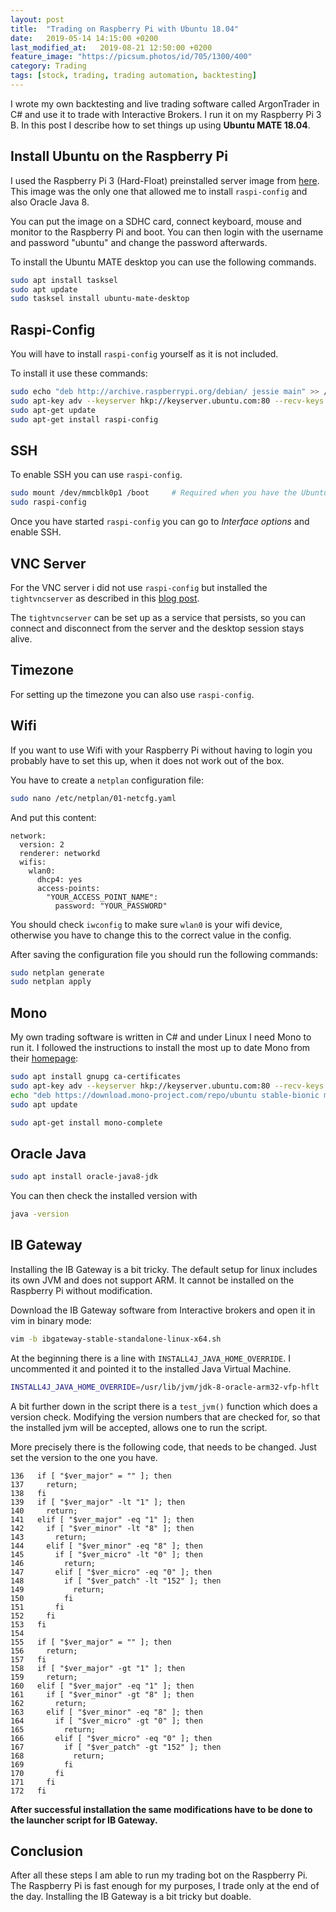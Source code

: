 ```yaml
---
layout: post
title:  "Trading on Raspberry Pi with Ubuntu 18.04"
date:   2019-05-14 14:15:00 +0200
last_modified_at:   2019-08-21 12:50:00 +0200
feature_image: "https://picsum.photos/id/705/1300/400"
category: Trading
tags: [stock, trading, trading automation, backtesting]
---
```


I wrote my own backtesting and live trading software called ArgonTrader in C#
and use it to trade with Interactive Brokers. I run it on my Raspberry Pi 3 B. In
this post I describe how to set things up using **Ubuntu MATE 18.04**.

<!-- more -->

## Install Ubuntu on the Raspberry Pi

I used the Raspberry Pi 3 (Hard-Float) preinstalled server image from
[here](http://cdimage.ubuntu.com/releases/18.04/release/). This image was the
only one that allowed me to install `raspi-config` and also Oracle Java 8.

You can put the image on a SDHC card, connect keyboard, mouse and monitor to the
Raspberry Pi and boot. You can then login with the username and password
"ubuntu" and change the password afterwards.

To install the Ubuntu MATE desktop you can use the following commands.

```bash
sudo apt install tasksel
sudo apt update
sudo tasksel install ubuntu-mate-desktop
```

## Raspi-Config

You will have to install `raspi-config` yourself as it is not included.

To install it use these commands:

```bash
sudo echo "deb http://archive.raspberrypi.org/debian/ jessie main" >> /etc/apt/sources.list
sudo apt-key adv --keyserver hkp://keyserver.ubuntu.com:80 --recv-keys 7FA3303E
sudo apt-get update
sudo apt-get install raspi-config
```

## SSH

To enable SSH you can use `raspi-config`. 

```bash
sudo mount /dev/mmcblk0p1 /boot     # Required when you have the Ubuntu server version
sudo raspi-config
```

Once you have started `raspi-config` you can go to *Interface options* and enable SSH.

## VNC Server

For the VNC server i did not use `raspi-config` but installed the
`tightvncserver` as described in this [blog
post](https://www.digitalocean.com/community/tutorials/how-to-install-and-configure-vnc-on-ubuntu-18-04).

The `tightvncserver` can be set up as a service that persists, so you can connect
and disconnect from the server and the desktop session stays alive.

## Timezone

For setting up the timezone you can also use `raspi-config`.

## Wifi

If you want to use Wifi with your Raspberry Pi without having to login you
probably have to set this up, when it does not work out of the box.

You have to create a `netplan` configuration file:

```bash
sudo nano /etc/netplan/01-netcfg.yaml
```

And put this content:

```text
network:
  version: 2
  renderer: networkd
  wifis:
    wlan0:
      dhcp4: yes
      access-points:
        "YOUR_ACCESS_POINT_NAME":
          password: "YOUR_PASSWORD"
```

You should check `iwconfig` to make sure `wlan0` is your wifi device, otherwise
you have to change this to the correct value in the config.

After saving the configuration file you should run the following commands:

```bash
sudo netplan generate
sudo netplan apply
```

## Mono

My own trading software is written in C# and under Linux I need Mono to run it.
I followed the instructions to install the most up to date Mono from their
[homepage](https://www.mono-project.com/download/stable/#download-lin):

```bash
sudo apt install gnupg ca-certificates
sudo apt-key adv --keyserver hkp://keyserver.ubuntu.com:80 --recv-keys 3FA7E0328081BFF6A14DA29AA6A19B38D3D831EF
echo "deb https://download.mono-project.com/repo/ubuntu stable-bionic main" | sudo tee /etc/apt/sources.list.d/mono-official-stable.list
sudo apt update

sudo apt-get install mono-complete
```

## Oracle Java

```bash
sudo apt install oracle-java8-jdk
```

You can then check the installed version with

```bash
java -version
```

## IB Gateway

Installing the IB Gateway is a bit tricky. The default setup for linux includes
its own JVM and does not support ARM. It cannot be installed on the Raspberry
Pi without modification.

Download the IB Gateway software from Interactive brokers and open it in vim in
binary mode:

```bash
vim -b ibgateway-stable-standalone-linux-x64.sh
```

At the beginning there is a line with `INSTALL4J_JAVA_HOME_OVERRIDE`. I
uncommented it and pointed it to the installed Java Virtual Machine.

```bash
INSTALL4J_JAVA_HOME_OVERRIDE=/usr/lib/jvm/jdk-8-oracle-arm32-vfp-hflt
```

A bit further down in the script there is a `test_jvm()` function which does a
version check. Modifying the version numbers that are checked for, so that the
installed jvm will be accepted, allows one to run the script.

More precisely there is the following code, that needs to be changed. Just set
the version to the one you have.

```
136   if [ "$ver_major" = "" ]; then
137     return;
138   fi
139   if [ "$ver_major" -lt "1" ]; then
140     return;
141   elif [ "$ver_major" -eq "1" ]; then
142     if [ "$ver_minor" -lt "8" ]; then
143       return;
144     elif [ "$ver_minor" -eq "8" ]; then
145       if [ "$ver_micro" -lt "0" ]; then
146         return;
147       elif [ "$ver_micro" -eq "0" ]; then
148         if [ "$ver_patch" -lt "152" ]; then
149           return;
150         fi
151       fi
152     fi
153   fi
154 
155   if [ "$ver_major" = "" ]; then
156     return;
157   fi
158   if [ "$ver_major" -gt "1" ]; then
159     return;
160   elif [ "$ver_major" -eq "1" ]; then
161     if [ "$ver_minor" -gt "8" ]; then
162       return;
163     elif [ "$ver_minor" -eq "8" ]; then
164       if [ "$ver_micro" -gt "0" ]; then
165         return;
166       elif [ "$ver_micro" -eq "0" ]; then
167         if [ "$ver_patch" -gt "152" ]; then
168           return;
169         fi
170       fi
171     fi
172   fi
```

**After successful installation the same modifications have to be done to the
launcher script for IB Gateway.**

## Conclusion

After all these steps I am able to run my trading bot on the Raspberry Pi. The
Raspberry Pi is fast enough for my purposes, I trade only at the end of the day.
Installing the IB Gateway is a bit tricky but doable.